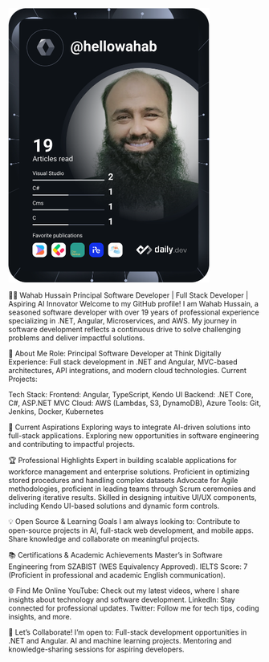 <a href="https://app.daily.dev/hellowahab"><img src="https://github.com/hellowahab/hellowahab/blob/main/devcard.svg" width="400" alt="Wahab Hussain's Dev Card"/></a>

👨‍💻 Wahab Hussain
Principal Software Developer | Full Stack Developer | Aspiring AI Innovator
Welcome to my GitHub profile! I am Wahab Hussain, a seasoned software developer with over 19 years of professional experience specializing in .NET, Angular, Microservices, and AWS. My journey in software development reflects a continuous drive to solve challenging problems and deliver impactful solutions.

🌟 About Me
Role: Principal Software Developer at Think Digitally
Experience: Full stack development in .NET and Angular, MVC-based architectures, API integrations, and modern cloud technologies.
Current Projects:

Tech Stack:
Frontend: Angular, TypeScript, Kendo UI
Backend: .NET Core, C#, ASP.NET MVC
Cloud: AWS (Lambdas, S3, DynamoDB), Azure
Tools: Git, Jenkins, Docker, Kubernetes

🚀 Current Aspirations
Exploring ways to integrate AI-driven solutions into full-stack applications.
Exploring new opportunities in software engineering and contributing to impactful projects.

🏆 Professional Highlights
Expert in building scalable applications for workforce management and enterprise solutions.
Proficient in optimizing stored procedures and handling complex datasets
Advocate for Agile methodologies, proficient in leading teams through Scrum ceremonies and delivering iterative results.
Skilled in designing intuitive UI/UX components, including Kendo UI-based solutions and dynamic form controls.

💡 Open Source & Learning Goals
I am always looking to:
Contribute to open-source projects in AI, full-stack web development, and mobile apps.
Share knowledge and collaborate on meaningful projects.

📚 Certifications & Academic Achievements
Master’s in Software Engineering from SZABIST (WES Equivalency Approved).
IELTS Score: 7 (Proficient in professional and academic English communication).

🌐 Find Me Online
YouTube: Check out my latest videos, where I share insights about technology and software development.
LinkedIn: Stay connected for professional updates.
Twitter: Follow me for tech tips, coding insights, and more.

🤝 Let’s Collaborate!
I’m open to:
Full-stack development opportunities in .NET and Angular.
AI and machine learning projects.
Mentoring and knowledge-sharing sessions for aspiring developers.
